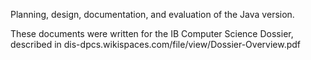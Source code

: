 Planning, design, documentation, and evaluation of the Java version.

These documents were written for the IB Computer Science Dossier, described in dis-dpcs.wikispaces.com/file/view/Dossier-Overview.pdf